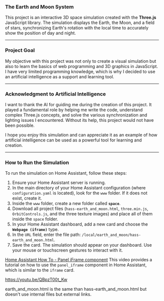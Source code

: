 
### The Earth and Moon System

This project is an interactive 3D space simulation created with the **Three.js** JavaScript library. The simulation displays the Earth, the Moon, and a field of stars, synchronizing Earth's rotation with the local time to accurately show the position of day and night.

---

### Project Goal

My objective with this project was not only to create a visual simulation but also to learn the basics of web programming and 3D graphics in JavaScript. I have very limited programming knowledge, which is why I decided to use an artificial intelligence as a support and learning tool.

---

### Acknowledgment to Artificial Intelligence

I want to thank the AI for guiding me during the creation of this project. It played a fundamental role by helping me write the code, understand complex Three.js concepts, and solve the various synchronization and lighting issues I encountered. Without its help, this project would not have been possible.

I hope you enjoy this simulation and can appreciate it as an example of how artificial intelligence can be used as a powerful tool for learning and creation.

---

### How to Run the Simulation

To run the simulation on Home Assistant, follow these steps:

1.  Ensure your Home Assistant server is running.
2.  In the main directory of your Home Assistant configuration (where `configuration.yaml` is located), look for the `www` folder. If it does not exist, create it.
3.  Inside the `www` folder, create a new folder called **`space`**.
4.  Download all project files (`hass-earth_and_moon.html`, `three.min.js`, `OrbitControls.js`, and the three texture images) and place all of them inside the `space` folder.
5.  In your Home Assistant dashboard, add a new card and choose the **`Webpage (iframe)`** type.
6.  In the `URL` field, enter the file path: `/local/earth_and_moon/hass-earth_and_moon.html`.
7.  Save the card. The simulation should appear on your dashboard. Use your mouse or touchscreen gestures to interact with it.

[Home Assistant How To - Panel iFrame component](https://www.youtube.com/watch?v=k6gRagYTBU8)
This video provides a tutorial on how to use the `panel_iframe` component in Home Assistant, which is similar to the `iframe` card.

https://youtu.be/QBpzT00t_Kw

earth_and_moon.html is the same than hass-earth_and_moon.html but doesn't use internal files but external links.
